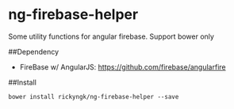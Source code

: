 # ng-firebase-helper

Some utility functions for angular firebase. Support bower only

##Dependency

+ FireBase w/ AngularJS: https://github.com/firebase/angularfire

##Install

    bower install rickyngk/ng-firebase-helper --save
